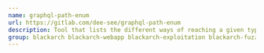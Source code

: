 ```yaml
---
name: graphql-path-enum
url: https://gitlab.com/dee-see/graphql-path-enum
description: Tool that lists the different ways of reaching a given type in a GraphQL schema.
group: blackarch blackarch-webapp blackarch-exploitation blackarch-fuzzer
---
```

